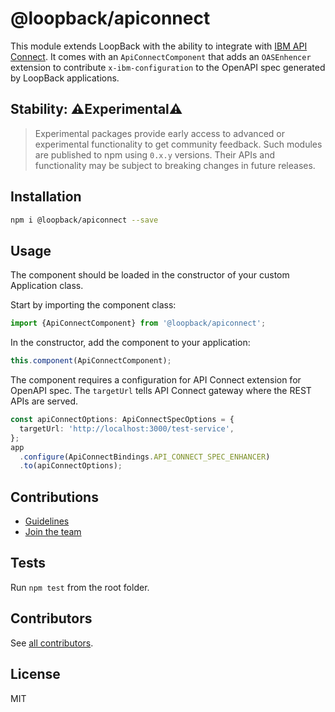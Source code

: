 # @loopback/apiconnect

This module extends LoopBack with the ability to integrate with
[IBM API Connect](https://www.ibm.com/cloud/api-connect). It comes with an
`ApiConnectComponent` that adds an `OASEnhencer` extension to contribute
`x-ibm-configuration` to the OpenAPI spec generated by LoopBack applications.

## Stability: ⚠️Experimental⚠️

> Experimental packages provide early access to advanced or experimental
> functionality to get community feedback. Such modules are published to npm
> using `0.x.y` versions. Their APIs and functionality may be subject to
> breaking changes in future releases.

## Installation

```sh
npm i @loopback/apiconnect --save
```

## Usage

The component should be loaded in the constructor of your custom Application
class.

Start by importing the component class:

```ts
import {ApiConnectComponent} from '@loopback/apiconnect';
```

In the constructor, add the component to your application:

```ts
this.component(ApiConnectComponent);
```

The component requires a configuration for API Connect extension for OpenAPI
spec. The `targetUrl` tells API Connect gateway where the REST APIs are served.

```ts
const apiConnectOptions: ApiConnectSpecOptions = {
  targetUrl: 'http://localhost:3000/test-service',
};
app
  .configure(ApiConnectBindings.API_CONNECT_SPEC_ENHANCER)
  .to(apiConnectOptions);
```

## Contributions

- [Guidelines](https://github.com/loopbackio/loopback-next/blob/master/docs/CONTRIBUTING.md)
- [Join the team](https://github.com/loopbackio/loopback-next/issues/110)

## Tests

Run `npm test` from the root folder.

## Contributors

See
[all contributors](https://github.com/loopbackio/loopback-next/graphs/contributors).

## License

MIT

